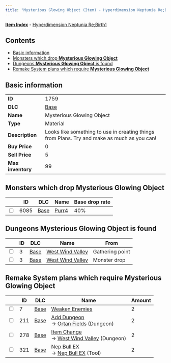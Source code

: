 ```yaml
---
title: "Mysterious Glowing Object (Item) - Hyperdimension Neptunia Re;Birth1"
---
```


[**Item Index**](/neptunia/rb1/item/index.html) - [Hyperdimension Neptunia Re;Birth1](/neptunia/rb1)

## Contents

- [Basic information](#basic-information)
- [Monsters which drop **Mysterious Glowing Object**](#monsters-which-drop-mysterious-glowing-object)
- [Dungeons **Mysterious Glowing Object** is found](#dungeons-mysterious-glowing-object-is-found)
- [Remake System plans which require **Mysterious Glowing Object**](#remake-system-plans-which-require-mysterious-glowing-object)

## Basic information

|   |   |
| -- | -- |
| **ID** | 1759 |
| **DLC** | [Base](/neptunia/rb1/dlc/1-base.html) |
| **Name** | Mysterious Glowing Object |
| **Type** | Material |
| **Description** | Looks like something to use in creating things from Plans. Try and make as much as you can! |
| **Buy Price** | 0 |
| **Sell Price** | 5 |
| **Max inventory** | 99 |

## Monsters which drop **Mysterious Glowing Object**

|    | ID | DLC | Name | Base drop rate |
| -- | -- | --- | ---- | -------------- |
| <input type="checkbox" id="rb1-monster-1-6085" class="trackbox" /> | 6085 | [Base](/neptunia/rb1/dlc/1-base.html) | [Purr4](/neptunia/rb1/monster/1-6085-purr4.html) | 40% |

## Dungeons **Mysterious Glowing Object** is found

|    | ID | DLC | Name | From |
| -- | -- | --- | ---- | ---- |
| <input type="checkbox" id="rb1-dungeon-1-3" class="trackbox" /> | 3 | [Base](/neptunia/rb1/dlc/1-base.html) | [West Wind Valley](/neptunia/rb1/dungeon/1-3-west-wind-valley.html) | Gathering point |
| <input type="checkbox" id="rb1-dungeon-1-3" class="trackbox" /> | 3 | [Base](/neptunia/rb1/dlc/1-base.html) | [West Wind Valley](/neptunia/rb1/dungeon/1-3-west-wind-valley.html) | Monster drop |

## Remake System plans which require **Mysterious Glowing Object**

|    | ID | DLC | Name | Amount |
| -- | -- | --- | ---- | ------ |
| <input type="checkbox" id="rb1-remake-1-7" class="trackbox" /> | 7 | [Base](/neptunia/rb1/dlc/1-base.html) | [Weaken Enemies](/neptunia/rb1/remake/1-7-weaken-enemies.html) | 2 |
| <input type="checkbox" id="rb1-remake-1-211" class="trackbox" /> | 211 | [Base](/neptunia/rb1/dlc/1-base.html) | [Add Dungeon](/neptunia/rb1/remake/1-211-add-dungeon.html)<br />→ [Ortan Fields](/neptunia/rb1/dungeon/1-103-ortan-fields.html) (Dungeon) | 2 |
| <input type="checkbox" id="rb1-remake-1-278" class="trackbox" /> | 278 | [Base](/neptunia/rb1/dlc/1-base.html) | [Item Change](/neptunia/rb1/remake/1-278-item-change.html)<br />→ [West Wind Valley](/neptunia/rb1/dungeon/1-3-west-wind-valley.html) (Dungeon) | 2 |
| <input type="checkbox" id="rb1-remake-1-321" class="trackbox" /> | 321 | [Base](/neptunia/rb1/dlc/1-base.html) | [Nep Bull EX](/neptunia/rb1/remake/1-321-nep-bull-ex.html)<br />→ [Nep Bull EX](/neptunia/rb1/item/1-8-nep-bull-ex.html) (Tool) | 2 |